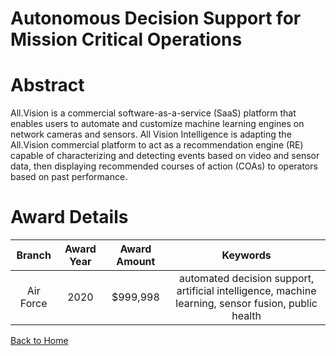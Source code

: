 
Autonomous Decision Support for Mission Critical Operations
===========================================================

# Abstract


All.Vision is a commercial software-as-a-service (SaaS) platform that enables users to automate and customize machine learning engines on network cameras and sensors. All Vision Intelligence is adapting the All.Vision commercial platform to act as a recommendation engine (RE) capable of characterizing and detecting events based on video and sensor data, then displaying recommended courses of action (COAs) to operators based on past performance.  

# Award Details

|Branch|Award Year|Award Amount|Keywords|
| :---: | :---: | :---: | :---: |
|Air Force|2020|$999,998|automated decision support, artificial intelligence, machine learning, sensor fusion, public health|
  
  


[Back to Home](https://github.com/chrischow/dod_sbir_awards#1633)